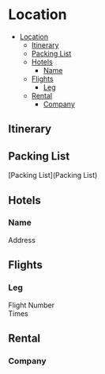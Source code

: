 # Location

<!--toc:start-->
- [Location](#location)
  - [Itinerary](#itinerary)
  - [Packing List](#packing-list)
  - [Hotels](#hotels)
    - [Name](#name)
  - [Flights](#flights)
    - [Leg](#leg)
  - [Rental](#rental)
    - [Company](#company)
<!--toc:end-->

## Itinerary

## Packing List

[Packing List](Packing List)

## Hotels

### Name

Address

## Flights

### Leg

Flight Number  
Times  

## Rental

### Company

